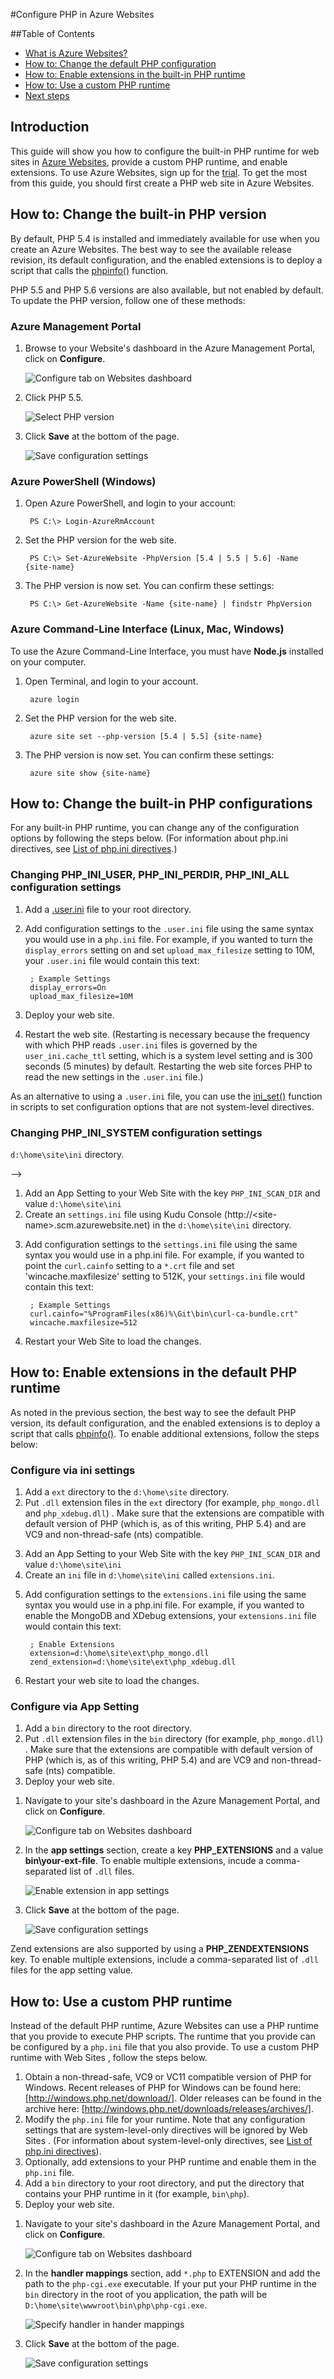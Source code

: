 <properties
	pageTitle="Configure PHP in Azure Websites | Windows Azure"
	description="Learn how to configure the default PHP installation or add a custom PHP installation for web sites in Azure Websites."
	services="app-service"
	documentationCenter="php"
	authors="tfitzmac"
	manager="wpickett"
	editor=""/>

<tags
	ms.service="app-service"
	ms.date="12/16/2015"
	wacn.date=""/>

#Configure PHP in Azure Websites

<!-- keep by customization: begin -->
##Table of Contents

* [What is Azure  Websites?](#WhatIs)
* [How to: Change the default PHP configuration](#ChangeBuiltInPHP)
* [How to: Enable extensions in the built-in PHP runtime](#EnableExtDefaultPHP)
* [How to: Use a custom PHP runtime](#UseCustomPHP)
* [Next steps](#NextSteps)

<!-- keep by customization: end -->
## Introduction

This guide will show you how to configure the built-in PHP runtime for web sites in [Azure Websites](/documentation/services/web-sites/), provide a custom PHP runtime, and enable extensions. To use Azure Websites, sign up for the [trial]. To get the most from this guide, you should first create a PHP web site in Azure Websites.
<!-- deleted by customization

[AZURE.INCLUDE [app-service-web-to-api-and-mobile](../includes/app-service-web-to-api-and-mobile.md)]
-->

## How to: Change the built-in PHP version
By default, PHP 5.4 is installed and immediately available for use when you create an Azure Websites. The best way to see the available release revision, its default configuration, and the enabled extensions is to deploy a script that calls the [phpinfo()] function.

PHP 5.5 and PHP 5.6 versions are also available, but not enabled by default. To update the PHP version, follow one of these methods:

### Azure Management Portal

<!-- deleted by customization
1. Browse to your web site in the [Azure Management Portal](https://manage.windowsazure.cn) and click on the **Settings** button.

	![web site Settings][settings-button]

2. From the **Settings** blade select **Application Settings** and choose the new PHP version.

    ![Application Settings][application-settings]

3. Click the **Save** button at the top of the **web site settings** blade.

	![Save configuration settings][save-button]
-->
<!-- keep by customization: begin -->
1. Browse to your  Website's dashboard in the Azure Management Portal, click on **Configure**.

	![Configure tab on  Websites dashboard][configure]

1. Click PHP 5.5.

	![Select PHP version][select-php-version]

1. Click **Save** at the bottom of the page.

	![Save configuration settings][save-button]
<!-- keep by customization: end -->

### Azure PowerShell (Windows)

1. Open Azure PowerShell, and login to your account:

        PS C:\> Login-AzureRmAccount

2. Set the PHP version for the web site.

        PS C:\> Set-AzureWebsite -PhpVersion [5.4 | 5.5 | 5.6] -Name {site-name}

3. The PHP version is now set. You can confirm these settings:

        PS C:\> Get-AzureWebsite -Name {site-name} | findstr PhpVersion

### Azure Command-Line Interface (Linux, Mac, Windows)

To use the Azure Command-Line Interface, you must have **Node.js** installed on your computer.

1. Open Terminal, and login to your account.

        azure login

2. Set the PHP version for the web site.

        azure site set --php-version [5.4 | 5.5] {site-name}

3. The PHP version is now set. You can confirm these settings:

        azure site show {site-name}

## How to: Change the built-in PHP configurations

For any built-in PHP runtime, you can change any of the configuration options by following the steps below. (For information about php.ini directives, see [List of php.ini directives].)

### Changing PHP\_INI\_USER, PHP\_INI\_PERDIR, PHP\_INI\_ALL configuration settings

1. Add a [.user.ini] file to your root directory.
2. Add configuration settings to the `.user.ini` file using the same syntax you would use in a <!-- deleted by customization `php.ini` --><!-- keep by customization: begin --> <code>php.ini</code> <!-- keep by customization: end --> file. For example, if you wanted to turn the `display_errors` setting on and set `upload_max_filesize` setting to 10M, your `.user.ini` file would contain this text:

		; Example Settings
		display_errors=On
		upload_max_filesize=10M

3. Deploy your web site.
4. Restart the web site. (Restarting is necessary because the frequency with which PHP reads `.user.ini` files is governed by the `user_ini.cache_ttl` setting, which is a system level setting and is 300 seconds (5 minutes) by default. Restarting the web site forces PHP to read the new settings in the `.user.ini` file.)

As an alternative to using a `.user.ini` file, you can use the [ini_set()] function in scripts to set configuration options that are not system-level directives.

### Changing PHP\_INI\_SYSTEM configuration settings

<!-- deleted by customization
1. Add an App Setting to your web site with the key `PHP_INI_SCAN_DIR` and value `d:\home\site\ini`
2. Create an `settings.ini` file using Kudu Console (http://&lt;site-name&gt;.scm.azurewebsite.net) in the `d:\home\site\ini`<!-- keep by customization: begin --> <code>d:\home\site\ini</code> <!-- keep by customization: end --> directory.
-->
<!-- keep by customization: begin -->
1. Add an App Setting to your Web Site with the key `PHP_INI_SCAN_DIR` and value <code>d:\home\site\ini</code>
2. Create an `settings.ini` file using Kudu Console (http://&lt;site-name&gt;.scm.azurewebsite.net) in the <!-- keep by customization: begin --> <code>d:\home\site\ini</code> <!-- keep by customization: end --> directory.
<!-- keep by customization: end -->
3. Add configuration settings to the `settings.ini` file using the same syntax you would use in a php.ini file. For example, if you wanted to point the `curl.cainfo` setting to a `*.crt` file and set 'wincache.maxfilesize' setting to 512K, your `settings.ini` file would contain this text:

		; Example Settings
		curl.cainfo="%ProgramFiles(x86)%\Git\bin\curl-ca-bundle.crt"
		wincache.maxfilesize=512
4. Restart your <!-- deleted by customization web site --><!-- keep by customization: begin --> Web Site <!-- keep by customization: end --> to load the changes.

## How to: Enable extensions in the default PHP runtime
As noted in the previous section, the best way to see the default PHP version, its default configuration, and the enabled extensions is to deploy a script that calls [phpinfo()]. To enable additional extensions, follow the steps below:

### Configure via ini settings

1. Add a `ext` directory to the <!-- deleted by customization `d:\home\site` --><!-- keep by customization: begin --> <code>d:\home\site</code> <!-- keep by customization: end --> directory.
2. Put `.dll` extension files in the `ext` directory (for example, <!-- deleted by customization `php_mongo.dll` --><!-- keep by customization: begin --> <code>php_mongo.dll</code> <!-- keep by customization: end --> and <!-- deleted by customization `php_xdebug.dll`) --><!-- keep by customization: begin --> <code>php_xdebug.dll</code>) <!-- keep by customization: end -->. Make sure that the extensions are compatible with default version of PHP (which is, as of this writing, PHP 5.4) and are VC9 and non-thread-safe (nts) compatible.
<!-- deleted by customization
3. Add an App Setting to your web site with the key `PHP_INI_SCAN_DIR` and value `d:\home\site\ini`
4. Create an `ini` file in `d:\home\site\ini` called `extensions.ini`.
-->
<!-- keep by customization: begin -->
3. Add an App Setting to your Web Site with the key <code>PHP_INI_SCAN_DIR</code> and value <code>d:\home\site\ini</code>
4. Create an <code>ini</code> file in <code>d:\home\site\ini</code> called `extensions.ini`.
<!-- keep by customization: end -->
5. Add configuration settings to the `extensions.ini` file using the same syntax you would use in a php.ini file. For example, if you wanted to enable the MongoDB and XDebug extensions, your `extensions.ini` file would contain this text:

		; Enable Extensions
		extension=d:\home\site\ext\php_mongo.dll
		zend_extension=d:\home\site\ext\php_xdebug.dll
6. Restart your web site to load the changes.

### Configure via App Setting

1. Add a `bin` directory to the root directory.
2. Put `.dll` extension files in the `bin` directory (for example, <!-- deleted by customization `php_mongo.dll`) --><!-- keep by customization: begin --> <code>php_mongo.dll</code>) <!-- keep by customization: end -->. Make sure that the extensions are compatible with default version of PHP (which is, as of this writing, PHP 5.4) and are VC9 and non-thread-safe (nts) compatible.
3. Deploy your web site.
<!-- deleted by customization
4. Browse to your web site in the Azure Management Portal and click on the **Settings** button.

	![web site Settings][settings-button]

5. From the **Settings** blade select **Application Settings** and scroll to the **App settings** section.
6. In the **App settings** section, create a **PHP_EXTENSIONS** key. The value for this key would be a path relative to website root: **bin\your-ext-file**.

	![Enable extension in app settings][php-extensions]

7. Click the **Save** button at the top of the **web site settings** blade.

	![Save configuration settings][save-button]
-->
<!-- keep by customization: begin -->

1. Navigate to your site's dashboard in the Azure Management Portal, and click on **Configure**.

	![Configure tab on  Websites dashboard][configure]

1. In the **app settings** section, create a key **PHP_EXTENSIONS** and a value **bin\your-ext-file**. To enable multiple extensions, incude a comma-separated list of `.dll` files.

	![Enable extension in app settings][app-settings]

1. Click **Save** at the bottom of the page.

	![Save configuration settings][save-button]
<!-- keep by customization: end -->

Zend extensions are also supported by using a **PHP_ZENDEXTENSIONS** key. To enable multiple extensions, include a comma-separated list of `.dll` files for the app setting value.


## How to: Use a custom PHP runtime
Instead of the default PHP runtime, Azure Websites can use a PHP runtime that you provide to execute PHP scripts. The runtime that you provide can be configured by a <!-- deleted by customization `php.ini` --><!-- keep by customization: begin --> <code>php.ini</code> <!-- keep by customization: end --> file that you also provide. To use a custom PHP runtime with <!-- deleted by customization web sites --><!-- keep by customization: begin --> Web Sites <!-- keep by customization: end -->, follow the steps below.

1. Obtain a non-thread-safe, VC9 or VC11 compatible version of PHP for Windows. Recent releases of PHP for Windows can be found here: [http://windows.php.net/download/]. Older releases can be found in the archive here: [http://windows.php.net/downloads/releases/archives/].
2. Modify the <!-- deleted by customization `php.ini` --><!-- keep by customization: begin --> <code>php.ini</code> <!-- keep by customization: end --> file for your runtime. Note that any configuration settings that are system-level-only directives will be ignored by <!-- deleted by customization web sites --><!-- keep by customization: begin --> Web Sites <!-- keep by customization: end -->. (For information about system-level-only directives, see [List of php.ini directives]).
3. Optionally, add extensions to your PHP runtime and enable them in the <!-- deleted by customization `php.ini` --><!-- keep by customization: begin --> <code>php.ini</code> <!-- keep by customization: end --> file.
4. Add a `bin` directory to your root directory, and put the directory that contains your PHP runtime in it (for example, `bin\php`).
5. Deploy your web site.
<!-- deleted by customization
4. Browse to your web site in the Azure Management Portal and click on the **Settings** button.

	![web site Settings][settings-button]

7. From the **Settings** blade select **Application Settings** and scroll to the **Handler mappings** section. Add `*.php` to the Extension field and add the path to the `php-cgi.exe` executable. If you put your PHP runtime in the `bin` directory in the root of you application, the path will be `D:\home\site\wwwroot\bin\php\php-cgi.exe`.

	![Specify handler in hander mappings][handler-mappings]

8. Click the **Save** button at the top of the **web site settings** blade.

	![Save configuration settings][save-button]

## Next steps

For more information, see the [PHP Developer Center](/develop/php/).

>[AZURE.NOTE] If you want to get started with Azure Websites before signing up for an Azure account, go to [Try Azure Websites](https://tryappservice.azure.com/), where you can immediately create a short-lived starter web site in Azure Websites. No credit cards required; no commitments.

## What's changed
* For a guide to the change from Websites to Azure Websites see: [Azure Websites and Its Impact on Existing Azure Services](/documentation/services/web-sites/)

-->
<!-- keep by customization: begin -->
1. Navigate to your site's dashboard in the Azure Management Portal, and click on **Configure**.

	![Configure tab on  Websites dashboard][configure]

1. In the **handler mappings** section, add `*.php` to EXTENSION and add the path to the <code>php-cgi.exe</code> executable. If your put your PHP runtime in the `bin` directory in the root of you application, the path will be `D:\home\site\wwwroot\bin\php\php-cgi.exe`.

	![Specify handler in hander mappings][handler-mappings]

1. Click **Save** at the bottom of the page.

	![Save configuration settings][save-button]

[PHP Developer Center Tutorials]: /develop/php/
[How to Configure  Websites]: /documentation/articles/web-sites-configure
[configure]: ./media/web-sites-php-configure/configure.png
[app-settings]: ./media/web-sites-php-configure/app-settings.png
[handler-mappings]: ./media/web-sites-php-configure/handler-mappings.png
[Configure, monitor, and scale your  Websites in Azure]: /zh-cn/documentation/services/web-sites
[Download the Azure SDK for PHP]: /zh-cn/downloads/?sdk=php
<!-- keep by customization: end -->
[trial]: /pricing/1rmb-trial/
[phpinfo()]: http://php.net/manual/en/function.phpinfo.php
[select-php-version]: ./media/web-sites-php-configure/select-php-version.png
[List of php.ini directives]: http://www.php.net/manual/en/ini.list.php
[.user.ini]: http://www.php.net/manual/en/configuration.file.per-user.php
[ini_set()]: http://www.php.net/manual/en/function.ini-set.php
[application-settings]: ./media/web-sites-php-configure/application-settings.png
[settings-button]: ./media/web-sites-php-configure/settings-button.png
[save-button]: ./media/web-sites-php-configure/save-button.png
[php-extensions]: ./media/web-sites-php-configure/php-extensions.png
[handler-mappings]: ./media/web-sites-php-configure/handler-mappings.png
[http://windows.php.net/download/]: http://windows.php.net/download/
[http://windows.php.net/downloads/releases/archives/]: http://windows.php.net/downloads/releases/archives/
[SETPHPVERCLI]: ./media/web-sites-php-configure/ChangePHPVersion-XPlatCLI.png
[GETPHPVERCLI]: ./media/web-sites-php-configure/ShowPHPVersion-XplatCLI.png
[SETPHPVERPS]: ./media/web-sites-php-configure/ChangePHPVersion-PS.png
[GETPHPVERPS]: ./media/web-sites-php-configure/ShowPHPVersion-PS.png
 
